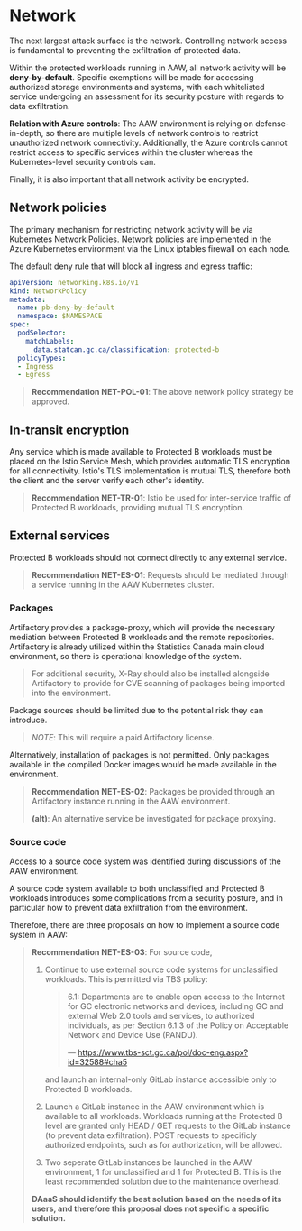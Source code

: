# Network

The next largest attack surface is the network. Controlling network access
is fundamental to preventing the exfiltration of protected data.

Within the protected workloads running in AAW, all network activity
will be **deny-by-default**. Specific exemptions will be made
for accessing authorized storage environments and systems, with
each whitelisted service undergoing an assessment for its security
posture with regards to data exfiltration.

**Relation with Azure controls**: The AAW environment is relying
on defense-in-depth, so there are multiple levels of network
controls to restrict unauthorized network connectivity. Additionally,
the Azure controls cannot restrict access to specific services within
the cluster whereas the Kubernetes-level security controls can.

Finally, it is also important that all network activity be encrypted.

## Network policies

The primary mechanism for restricting network activity will be via Kubernetes
Network Policies. Network policies are implemented in the Azure Kubernetes
environment via the Linux iptables firewall on each node.

The default deny rule that will block all ingress and egress traffic:

```yaml
apiVersion: networking.k8s.io/v1
kind: NetworkPolicy
metadata:
  name: pb-deny-by-default
  namespace: $NAMESPACE
spec:
  podSelector:
    matchLabels:
      data.statcan.gc.ca/classification: protected-b
  policyTypes:
  - Ingress
  - Egress
```

> **Recommendation NET-POL-01**: The above network policy strategy be approved.

## In-transit encryption

Any service which is made available to Protected B workloads must be placed
on the Istio Service Mesh, which provides automatic TLS encryption for all
connectivity. Istio's TLS implementation is mutual TLS, therefore
both the client and the server verify each other's identity.

> **Recommendation NET-TR-01**: Istio be used for inter-service traffic
> of Protected B workloads, providing mutual TLS encryption.

## External services

Protected B workloads should not connect directly to any external service.

> **Recommendation NET-ES-01**: Requests should be mediated
> through a service running in the AAW Kubernetes cluster.

### Packages

Artifactory provides a package-proxy, which will provide the necessary
mediation between Protected B workloads and the remote repositories.
Artifactory is already utilized within the Statistics Canada main
cloud environment, so there is operational knowledge of the system.

> For additional security, X-Ray should also be installed alongside Artifactory
> to provide for CVE scanning of packages being imported into the environment.

Package sources should be limited due to the potential risk they can introduce.

> *NOTE*: This will require a paid Artifactory license.

Alternatively, installation of packages is not permitted. Only packages
available in the compiled Docker images would be made available in
the environment.

> **Recommendation NET-ES-02**: Packages be provided through an Artifactory
> instance running in the AAW environment.
>
> **(alt)**: An alternative service be investigated for package proxying.

### Source code

Access to a source code system was identified during discussions
of the AAW environment.

A source code system available to both unclassified and Protected B
workloads introduces some complications from a security posture,
and in particular how to prevent data exfiltration from the environment.

Therefore, there are three proposals on how to implement a source
code system in AAW:

> **Recommendation NET-ES-03**: For source code,
>
> 1. Continue to use external source code systems for unclassified workloads.
>    This is permitted via TBS policy:
>
>    > 6.1: Departments are to enable open access to the Internet for GC
>    > electronic networks and devices, including GC and external Web 2.0
>    > tools and services, to authorized individuals, as per Section 6.1.3
>    > of the Policy on Acceptable Network and Device Use (PANDU).
>    >
>    > — https://www.tbs-sct.gc.ca/pol/doc-eng.aspx?id=32588#cha5
>
>    and launch an internal-only GitLab instance accessible
>    only to Protected B workloads.
>
> 2. Launch a GitLab instance in the AAW environment which is
>    available to all workloads. Workloads running at the
>    Protected B level are granted only HEAD / GET requests
>    to the GitLab instance (to prevent data exfiltration).
>    POST requests to specificly authorized endpoints,
>    such as for authorization, will be allowed.
>
> 3. Two seperate GitLab instances be launched in the AAW
>    environment, 1 for unclassified and 1 for Protected B.
>    This is the least recommended solution due to the
>    maintenance overhead.
>
> **DAaaS should identify the best solution based on the
> needs of its users, and therefore this proposal
> does not specific a specific solution.**
